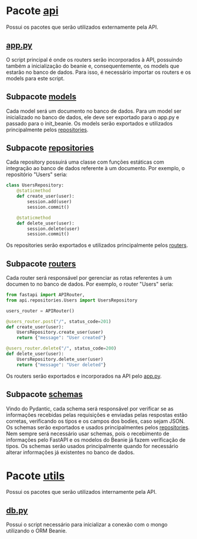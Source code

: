 # Pacote [api](api)
Possui os pacotes que serão utilizados externamente pela API.

## [app.py](app.py)
O script principal é onde os routers serão incorporados à API, possuindo também a inicialização do beanie e, consequentemente, os models que estarão no banco de dados. Para isso, é necessário importar os routers e os models para este script.

## Subpacote [models](api/models)
Cada model será um documento no banco de dados. Para um model ser inicializado no banco de dados, ele deve ser exportado para o app.py e passado para o init_beanie. Os models serão exportados e utilizados principalmente pelos [repositories](#subpacote-repositories).

## Subpacote [repositories](api/repositories)
Cada repository possuirá uma classe com funções estáticas com integração ao banco de dados referente à um documento. Por exemplo, o repositório "Users" seria:
```python
class UsersRepository:
    @staticmethod
    def create_user(user):
        session.add(user)
        session.commit()

    @staticmethod
    def delete_user(user):
        session.delete(user)
        session.commit()
```
Os repositories serão exportados e utilizados principalmente pelos [routers](#subpacote-routers).

## Subpacote [routers](api/routers)
Cada router será responsável por gerenciar as rotas referentes à um documen to no banco de dados. Por exemplo, o router "Users" seria:
```python
from fastapi import APIRouter, 
from api.repositories.Users import UsersRepository

users_router = APIRouter()

@users_router.post("/", status_code=201)
def create_user(user):
    UsersRepository.create_user(user)
    return {"message": "User created"}

@users_router.delete("/", status_code=200)
def delete_user(user):
    UsersRepository.delete_user(user)
    return {"message": "User deleted"}
```
Os routers serão exportados e incorporados na API pelo [app.py](#apppy).

## Subpacote [schemas](api/schemas)
Vindo do Pydantic, cada schema será responsável por verificar se as informações recebidas pelas requisições e enviadas pelas respostas estão corretas, verificando os tipos e os campos dos bodies, caso sejam JSON. Os schemas serão exportados e usados principalmentes pelos [repositories](#subpacote-repositories). Nem sempre será necessário usar schemas, pois o recebimento de informações pelo FastAPI e os modelos do Beanie já fazem verificação de tipos. Os schemas serão usados principalmente quando for necessário alterar informações já existentes no banco de dados.

# Pacote [utils](utils)
Possui os pacotes que serão utilizados internamente pela API.

## [db.py](utils/db.py)
Possui o script necessário para inicializar a conexão com o mongo utilizando o ORM Beanie.